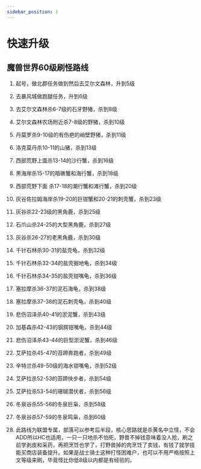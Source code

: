 ```yaml
---
sidebar_position: 1
---
```


# 快速升级

## 魔兽世界60级刷怪路线

1. 起号，做北郡任务做到然后去艾尔文森林，升到5级

2. 去暴风城做跑腿任务，升到6级

3. 去艾尔文森林杀6-7级的石牙野猪，杀到8级

4. 艾尔文森林农场附近杀7-8级的野猪，杀到10级

5. 丹莫罗杀9-10级的有伤疤的峭壁野猪，杀到11级

6. 洛克莫丹杀10-11的山猪，杀到13级

7. 西部荒野上面杀13-14的沙行蟹，杀到16级

8. 黑海岸杀15-17的暗礁蟹和海行蟹，杀到18级

9. 西部荒野下面 杀17-18的潮行蟹和滩行蟹，杀到20级

10. 灰谷佐拉姆海岸杀19-20的巨钳蟹和20-21的刺壳蟹，杀到23级

11. 灰谷杀22-23级的黑角鹿，杀到25级

12. 石爪山杀24-25的大型黑角鹿，杀到27级

13. 灰谷杀26-27的老黑角鹿，杀到30级

14. 千针石林杀30-31的盐壳龟，杀到32级

15. 千针石林杀32-34的盐壳掘地龟，杀到34级

16. 千针石林杀34-35的盐壳钳嘴龟，杀到36级

17. 塞拉摩杀36-37的泥石海龟，杀到38级

18. 塞拉摩杀37-38的泥石刺壳龟，杀到40级

19. 悲伤沼泽杀40-41的淤泥蟹，杀到43级

20. 加基森杀42-43的钢腭钳嘴龟，杀到44级

21. 悲伤沼泽杀43-44的巨型淤泥蟹，杀到46级

22. 艾萨拉杀45-47的苔蹄奔跑者，杀到49级

23. 辛特兰杀49-50级的海水钳嘴龟，杀到52级

24. 艾萨拉杀52-53的苔蹄快步者，杀到54级

25. 艾萨拉杀53-54的珊瑚潜伏者，杀到56级

26. 冬泉谷杀55-56的冬泉巨枭，杀到58级

27. 冬泉谷杀57-59的冬泉鸣枭，杀到60级

28. 此路线为联盟专属，部落可以参考后半段，核心思路就是杀黄名中立怪，不会ADD所以HC也适用，一只一只地杀不怕死，野兽不掉钱意味着没人抢，刷之前学剥皮和采药，再把烹饪也学了，打野兽掉的肉烹饪了卖钱，有钱了就学技能买商店装备提升。如果是战士骑士这种打怪困难户，也可以不用严格按照上文等级来刷，毕竟怪比你低8级以内都是有经验的。
